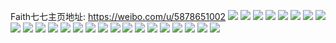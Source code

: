 Faith七七主页地址: https://weibo.com/u/5878651002 
![](https://wx4.sinaimg.cn/mw2000/006pQdFEly1h94e3cewgkj32c03407wi.jpg) 
![](https://wx4.sinaimg.cn/mw2000/006pQdFEly1h8qhwtq9iwj32ps1j0qv7.jpg) 
![](https://wx4.sinaimg.cn/mw2000/006pQdFEly1h8qhwsq6u3j32ps1j0qv7.jpg) 
![](https://wx4.sinaimg.cn/mw2000/006pQdFEly1h8qhwulls2j32ps1j04qr.jpg) 
![](https://wx4.sinaimg.cn/mw2000/006pQdFEly1h8qhwvf41ij32ps1j07wj.jpg) 
![](https://wx4.sinaimg.cn/mw2000/006pQdFEly1h778gtwrd1j30u00u0n66.jpg) 
![](https://wx4.sinaimg.cn/mw2000/006pQdFEly1h778gx9e9tj30u00xfqdb.jpg) 
![](https://wx4.sinaimg.cn/mw2000/006pQdFEly1h778gqysq2j30u00u0myq.jpg) 
![](https://wx4.sinaimg.cn/mw2000/006pQdFEly1h778gzfsq9j30u011e769.jpg) 
![](https://wx4.sinaimg.cn/mw2000/006pQdFEly1h6tq30clktj30u014441j.jpg) 
![](https://wx4.sinaimg.cn/mw2000/006pQdFEgy1h6gm6zanqfj30qo1lsgs6.jpg) 
![](https://wx4.sinaimg.cn/mw2000/006pQdFEgy1h6cz2tbde3j32c02c0u0y.jpg) 
![](https://wx4.sinaimg.cn/mw2000/006pQdFEgy1h6a0owuxo3j33402c0kjm.jpg) 
![](https://wx4.sinaimg.cn/mw2000/006pQdFEgy1h6a0ovsialj30zo2564qp.jpg) 
![](https://wx4.sinaimg.cn/mw2000/006pQdFEgy1h68d45x9lpj30u00u00xt.jpg) 
![](https://wx4.sinaimg.cn/mw2000/006pQdFEly1h5knn3q6ouj30u0140wmv.jpg) 
![](https://wx4.sinaimg.cn/mw2000/006pQdFEly1h589w1hd9ij30u01sxgrl.jpg) 
![](https://wx4.sinaimg.cn/mw2000/006pQdFEly1h5797xjbehj30u01sxwid.jpg) 
![](https://wx4.sinaimg.cn/mw2000/006pQdFEly1h54e69dn59j30u0140apo.jpg) 
![](https://wx4.sinaimg.cn/mw2000/006pQdFEly1h4ykgxosg5j30u01heajk.jpg) 
![](https://wx4.sinaimg.cn/mw2000/006pQdFEly1h4rlo5jfy5j30u00u07cb.jpg) 
![](https://wx4.sinaimg.cn/mw2000/006pQdFEly1h4rlo7dinvj30u0140dor.jpg) 
![](https://wx4.sinaimg.cn/mw2000/006pQdFEly1h4rlo4wteyj30u0140dpr.jpg) 
![](https://wx4.sinaimg.cn/mw2000/006pQdFEly1h4rlo64g16j30u0140k05.jpg) 
![](https://wx4.sinaimg.cn/mw2000/006pQdFEly1h44g28cqbaj30u00xqdl8.jpg) 
